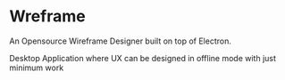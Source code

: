# Wreframe
An Opensource Wireframe Designer built on top of Electron. 

Desktop Application where UX can be designed in offline mode with just minimum work 
